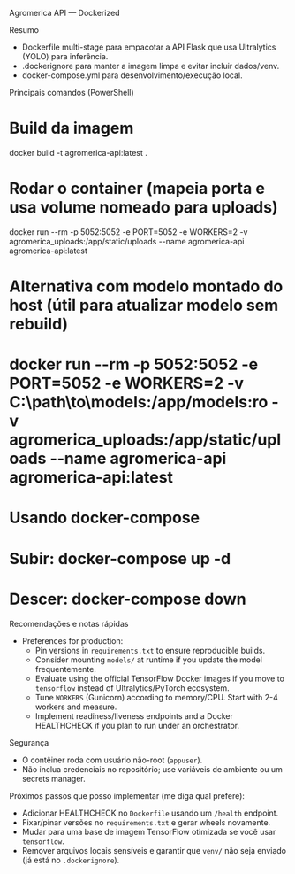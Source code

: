 Agromerica API — Dockerized

Resumo
- Dockerfile multi-stage para empacotar a API Flask que usa Ultralytics (YOLO) para inferência.
- .dockerignore para manter a imagem limpa e evitar incluir dados/venv.
- docker-compose.yml para desenvolvimento/execução local.

Principais comandos (PowerShell)

# Build da imagem
docker build -t agromerica-api:latest .

# Rodar o container (mapeia porta e usa volume nomeado para uploads)
docker run --rm -p 5052:5052 -e PORT=5052 -e WORKERS=2 -v agromerica_uploads:/app/static/uploads --name agromerica-api agromerica-api:latest

# Alternativa com modelo montado do host (útil para atualizar modelo sem rebuild)
# docker run --rm -p 5052:5052 -e PORT=5052 -e WORKERS=2 -v C:\path\to\models:/app/models:ro -v agromerica_uploads:/app/static/uploads --name agromerica-api agromerica-api:latest

# Usando docker-compose
# Subir: docker-compose up -d
# Descer: docker-compose down

Recomendações e notas rápidas
- Preferences for production:
  - Pin versions in `requirements.txt` to ensure reproducible builds.
  - Consider mounting `models/` at runtime if you update the model frequentemente.
  - Evaluate using the official TensorFlow Docker images if you move to `tensorflow` instead of Ultralytics/PyTorch ecosystem.
  - Tune `WORKERS` (Gunicorn) according to memory/CPU. Start with 2-4 workers and measure.
  - Implement readiness/liveness endpoints and a Docker HEALTHCHECK if you plan to run under an orchestrator.

Segurança
- O contêiner roda com usuário não-root (`appuser`).
- Não inclua credenciais no repositório; use variáveis de ambiente ou um secrets manager.

Próximos passos que posso implementar (me diga qual prefere):
- Adicionar HEALTHCHECK no `Dockerfile` usando um `/health` endpoint.
- Fixar/pinar versões no `requirements.txt` e gerar wheels novamente.
- Mudar para uma base de imagem TensorFlow otimizada se você usar `tensorflow`.
- Remover arquivos locais sensíveis e garantir que `venv/` não seja enviado (já está no `.dockerignore`).

